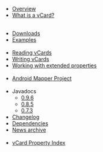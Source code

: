   * [Overview](Overview.md)
  * [What is a vCard?](WhatIsAVCard.md)<br><br>
<ul><li><a href='Downloads.md'>Downloads</a>
</li><li><a href='Examples.md'>Examples</a><br><br>
</li><li><a href='ReadingVCards.md'>Reading vCards</a>
</li><li><a href='WritingVCards.md'>Writing vCards</a>
</li><li><a href='ExtendedProperties.md'>Working with extended properties</a><br><br>
</li><li><a href='AndroidMapper.md'>Android Mapper Project</a><br><br>
</li><li>Javadocs<br>
<ul><li><a href='https://ez-vcard.googlecode.com/svn/javadocs/0.9.6/index.html'>0.9.6</a>
</li><li><a href='https://ez-vcard.googlecode.com/svn/javadocs/0.8.5/index.html'>0.8.5</a>
</li><li><a href='https://ez-vcard.googlecode.com/svn/javadocs/0.7.3/index.html'>0.7.3</a>
</li></ul></li><li><a href='Changelog.md'>Changelog</a>
</li><li><a href='Dependencies.md'>Dependencies</a>
</li><li><a href='News.md'>News archive</a><br><br>
</li><li><a href='TypeList.md'>vCard Property Index</a>
